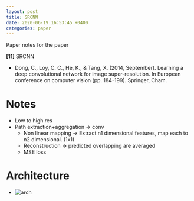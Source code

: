 ```yaml
---
layout: post
title: SRCNN
date: 2020-06-19 16:53:45 +0400
categories: paper
---
```

Paper notes for the paper

**[11]** SRCNN
- Dong, C., Loy, C. C., He, K., & Tang, X. (2014, September). Learning a deep convolutional network for image super-resolution. In European conference on computer vision (pp. 184-199). Springer, Cham.

# Notes
- Low to high res
- Path extraction+aggregation -> conv
  - Non linear mapping -> Extract n1 dimensional features, map each to n2 dimensional. (1x1)
  - Reconstruction -> predicted overlapping are averaged
  - MSE loss


# Architecture
- ![arch](model.png)

